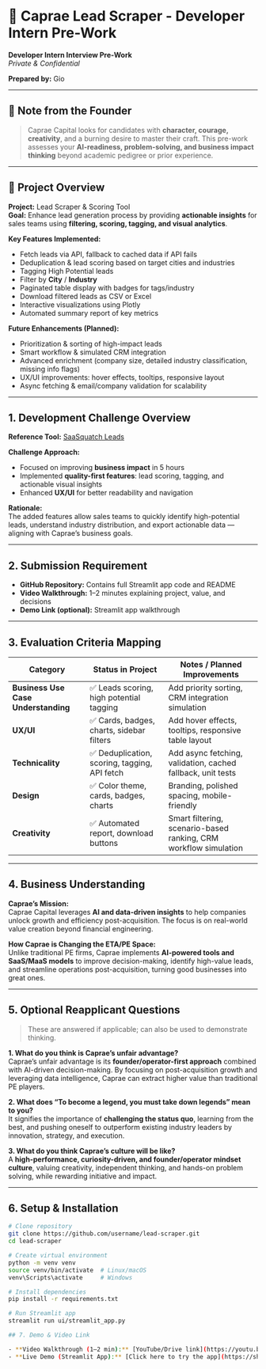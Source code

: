 # 💼 Caprae Lead Scraper - Developer Intern Pre-Work

**Developer Intern Interview Pre-Work**  
*Private & Confidential*  

**Prepared by:** Gio  

---

## 📌 Note from the Founder

> Caprae Capital looks for candidates with **character, courage, creativity**, and a burning desire to master their craft. This pre-work assesses your **AI-readiness, problem-solving, and business impact thinking** beyond academic pedigree or prior experience.  

---

## 🧠 Project Overview

**Project:** Lead Scraper & Scoring Tool  
**Goal:** Enhance lead generation process by providing **actionable insights** for sales teams using **filtering, scoring, tagging, and visual analytics**.  

**Key Features Implemented:**
- Fetch leads via API, fallback to cached data if API fails  
- Deduplication & lead scoring based on target cities and industries  
- Tagging High Potential leads  
- Filter by **City** / **Industry**  
- Paginated table display with badges for tags/industry  
- Download filtered leads as CSV or Excel  
- Interactive visualizations using Plotly  
- Automated summary report of key metrics  

**Future Enhancements (Planned):**
- Prioritization & sorting of high-impact leads  
- Smart workflow & simulated CRM integration  
- Advanced enrichment (company size, detailed industry classification, missing info flags)  
- UX/UI improvements: hover effects, tooltips, responsive layout  
- Async fetching & email/company validation for scalability  

---

## 1. Development Challenge Overview

**Reference Tool:** [SaaSquatch Leads](https://www.saasquatchleads.com/)  

**Challenge Approach:**
- Focused on improving **business impact** in 5 hours  
- Implemented **quality-first features**: lead scoring, tagging, and actionable visual insights  
- Enhanced **UX/UI** for better readability and navigation  

**Rationale:**  
The added features allow sales teams to quickly identify high-potential leads, understand industry distribution, and export actionable data — aligning with Caprae’s business goals.

---

## 2. Submission Requirement

- **GitHub Repository:** Contains full Streamlit app code and README  
- **Video Walkthrough:** 1–2 minutes explaining project, value, and decisions  
- **Demo Link (optional):** Streamlit app walkthrough

---

## 3. Evaluation Criteria Mapping

| Category | Status in Project | Notes / Planned Improvements |
|----------|-----------------|-----------------------------|
| **Business Use Case Understanding** | ✅ Leads scoring, high potential tagging | Add priority sorting, CRM integration simulation |
| **UX/UI** | ✅ Cards, badges, charts, sidebar filters | Add hover effects, tooltips, responsive table layout |
| **Technicality** | ✅ Deduplication, scoring, tagging, API fetch | Add async fetching, validation, cached fallback, unit tests |
| **Design** | ✅ Color theme, cards, badges, charts | Branding, polished spacing, mobile-friendly |
| **Creativity** | ✅ Automated report, download buttons | Smart filtering, scenario-based ranking, CRM workflow simulation |

---

## 4. Business Understanding

**Caprae’s Mission:**  
Caprae Capital leverages **AI and data-driven insights** to help companies unlock growth and efficiency post-acquisition. The focus is on real-world value creation beyond financial engineering.

**How Caprae is Changing the ETA/PE Space:**  
Unlike traditional PE firms, Caprae implements **AI-powered tools and SaaS/MaaS models** to improve decision-making, identify high-value leads, and streamline operations post-acquisition, turning good businesses into great ones.

---

## 5. Optional Reapplicant Questions

> These are answered if applicable; can also be used to demonstrate thinking.

**1. What do you think is Caprae’s unfair advantage?**  
Caprae’s unfair advantage is its **founder/operator-first approach** combined with AI-driven decision-making. By focusing on post-acquisition growth and leveraging data intelligence, Caprae can extract higher value than traditional PE players.

**2. What does “To become a legend, you must take down legends” mean to you?**  
It signifies the importance of **challenging the status quo**, learning from the best, and pushing oneself to outperform existing industry leaders by innovation, strategy, and execution.

**3. What do you think Caprae’s culture will be like?**  
A **high-performance, curiosity-driven, and founder/operator mindset culture**, valuing creativity, independent thinking, and hands-on problem solving, while rewarding initiative and impact.

---

## 6. Setup & Installation

```bash
# Clone repository
git clone https://github.com/username/lead-scraper.git
cd lead-scraper

# Create virtual environment
python -m venv venv
source venv/bin/activate  # Linux/macOS
venv\Scripts\activate     # Windows

# Install dependencies
pip install -r requirements.txt

# Run Streamlit app
streamlit run ui/streamlit_app.py

## 7. Demo & Video Link

- **Video Walkthrough (1–2 min):** [YouTube/Drive link](https://youtu.be/your-video-link)  
- **Live Demo (Streamlit App):** [Click here to try the app](https://share.streamlit.io/username/lead-scraper/main/ui/streamlit_app.py)
